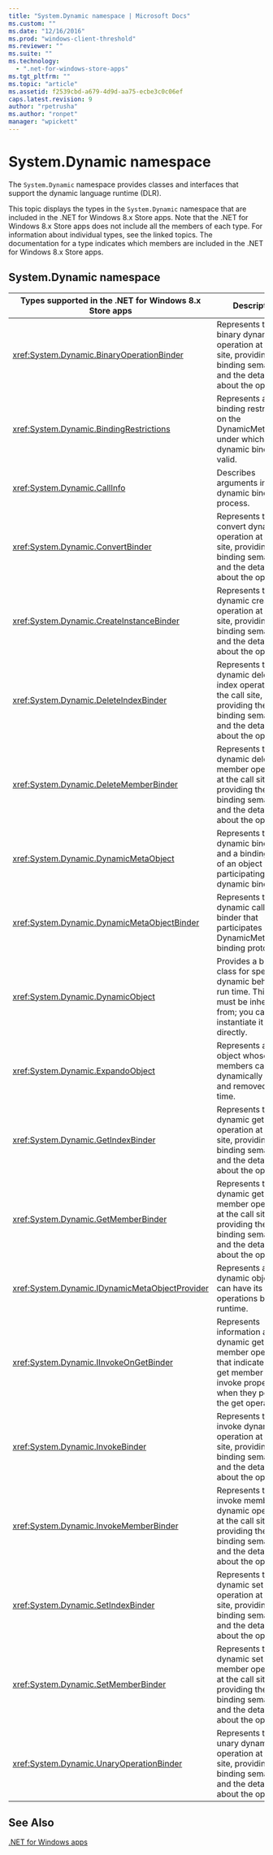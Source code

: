 ```yaml
---
title: "System.Dynamic namespace | Microsoft Docs"
ms.custom: ""
ms.date: "12/16/2016"
ms.prod: "windows-client-threshold"
ms.reviewer: ""
ms.suite: ""
ms.technology: 
  - ".net-for-windows-store-apps"
ms.tgt_pltfrm: ""
ms.topic: "article"
ms.assetid: f2539cbd-a679-4d9d-aa75-ecbe3c0c06ef
caps.latest.revision: 9
author: "rpetrusha"
ms.author: "ronpet"
manager: "wpickett"
---
```

# System.Dynamic namespace
The `System.Dynamic` namespace provides classes and interfaces that support the dynamic language runtime (DLR).  
  
 This topic displays the types in the `System.Dynamic` namespace that are included in the .NET for Windows 8.x Store apps. Note that the .NET for Windows 8.x Store apps does not include all the members of each type. For information about individual types, see the linked topics. The documentation for a type indicates which members are included in the .NET for Windows 8.x Store apps.  
  
## System.Dynamic namespace  
  
|Types supported in the .NET for Windows 8.x Store apps|Description|  
|---------------------------------------------------------------------------------------------|-----------------|  
|<xref:System.Dynamic.BinaryOperationBinder>|Represents the binary dynamic operation at the call site, providing the binding semantic and the details about the operation.|  
|<xref:System.Dynamic.BindingRestrictions>|Represents a set of binding restrictions on the DynamicMetaObject under which the dynamic binding is valid.|  
|<xref:System.Dynamic.CallInfo>|Describes arguments in the dynamic binding process.|  
|<xref:System.Dynamic.ConvertBinder>|Represents the convert dynamic operation at the call site, providing the binding semantic and the details about the operation.|  
|<xref:System.Dynamic.CreateInstanceBinder>|Represents the dynamic create operation at the call site, providing the binding semantic and the details about the operation.|  
|<xref:System.Dynamic.DeleteIndexBinder>|Represents the dynamic delete index operation at the call site, providing the binding semantic and the details about the operation.|  
|<xref:System.Dynamic.DeleteMemberBinder>|Represents the dynamic delete member operation at the call site, providing the binding semantic and the details about the operation.|  
|<xref:System.Dynamic.DynamicMetaObject>|Represents the dynamic binding and a binding logic of an object participating in the dynamic binding.|  
|<xref:System.Dynamic.DynamicMetaObjectBinder>|Represents the dynamic call site binder that participates in the DynamicMetaObject binding protocol.|  
|<xref:System.Dynamic.DynamicObject>|Provides a base class for specifying dynamic behavior at run time. This class must be inherited from; you cannot instantiate it directly.|  
|<xref:System.Dynamic.ExpandoObject>|Represents an object whose members can be dynamically added and removed at run time.|  
|<xref:System.Dynamic.GetIndexBinder>|Represents the dynamic get index operation at the call site, providing the binding semantic and the details about the operation.|  
|<xref:System.Dynamic.GetMemberBinder>|Represents the dynamic get member operation at the call site, providing the binding semantic and the details about the operation.|  
|<xref:System.Dynamic.IDynamicMetaObjectProvider>|Represents a dynamic object, that can have its operations bound at runtime.|  
|<xref:System.Dynamic.IInvokeOnGetBinder>|Represents information about a dynamic get member operation that indicates if the get member should invoke properties when they perform the get operation.|  
|<xref:System.Dynamic.InvokeBinder>|Represents the invoke dynamic operation at the call site, providing the binding semantic and the details about the operation.|  
|<xref:System.Dynamic.InvokeMemberBinder>|Represents the invoke member dynamic operation at the call site, providing the binding semantic and the details about the operation.|  
|<xref:System.Dynamic.SetIndexBinder>|Represents the dynamic set index operation at the call site, providing the binding semantic and the details about the operation.|  
|<xref:System.Dynamic.SetMemberBinder>|Represents the dynamic set member operation at the call site, providing the binding semantic and the details about the operation.|  
|<xref:System.Dynamic.UnaryOperationBinder>|Represents the unary dynamic operation at the call site, providing the binding semantic and the details about the operation.|  
  
## See Also  
 [.NET for Windows apps](../net-uwp/dotnet-for-windows-apps.md)